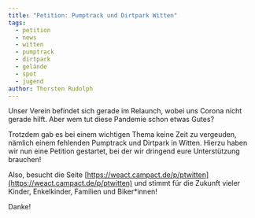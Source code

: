 ```yaml
---
title: "Petition: Pumptrack und Dirtpark Witten"
tags:
  - petition
  - news
  - witten
  - pumptrack
  - dirtpark
  - gelände
  - spot
  - jugend
author: Thorsten Rudolph
---
```


Unser Verein befindet sich gerade im Relaunch, wobei uns Corona nicht gerade hilft. Aber wem tut diese Pandemie schon etwas Gutes?

Trotzdem gab es bei einem wichtigen Thema keine Zeit zu vergeuden, nämlich einem fehlenden Pumptrack und Dirtpark in Witten. Hierzu haben wir nun eine Petition gestartet, bei der wir dringend eure Unterstützung brauchen!

Also, besucht die Seite [https://weact.campact.de/p/ptwitten](https://weact.campact.de/p/ptwitten) und stimmt für die Zukunft vieler Kinder, Enkelkinder, Familien und Biker*innen!

Danke!